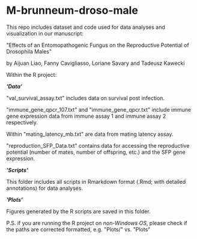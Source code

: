 # M-brunneum-droso-male

This repo includes dataset and code used for data analyses and visualization in our manuscript:

"Effects of an Entomopathogenic Fungus on the Reproductive Potential of Drosophila Males" 

by Aijuan Liao, Fanny Cavigliasso, Loriane Savary and Tadeusz Kawecki

Within the R project: 

*****'Data'*****

"val_survival_assay.txt" includes data on survival post infection.

"immune_gene_qpcr_107.txt" and "immune_gene_qpcr.txt" include immune gene expression data from immune assay 1 and immune assay 2 respectively. 

Within "mating_latency_mb.txt" are data from mating latency assay.

"reproduction_SFP_Data.txt" contains data for accessing the reproductive potential (number of mates, number of offspring, etc.) and the SFP gene expression.

*****'Scripts'*****

This folder includes all scripts in Rmarkdown format (.Rmd; with detailed annotations) for data analyses.

*****'Plots'*****

Figures generated by the R scripts are saved in this folder. 

P.S. if you are running the R project on *non-Windows OS*, please check if the paths are corrected formatted, e.g. "Plots/" vs. "Plots\"
